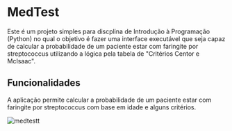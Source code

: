 # **MedTest**

Este é um projeto simples para discplina de Introdução à Programação (Python) no qual o objetivo é fazer uma interface executável que seja capaz de calcular a probabilidade de um paciente estar com faringite por streptococcus utilizando a lógica pela tabela de "Critérios Centor e McIsaac".

## **Funcionalidades**

A aplicação permite calcular a probabilidade de um paciente estar com faringite por streptococcus com base em idade e alguns critérios.


![medtestt]()
